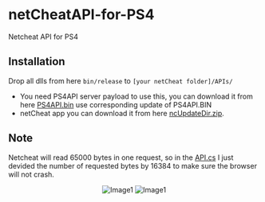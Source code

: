 # netCheatAPI-for-PS4
Netcheat API for PS4


## Installation

Drop all dlls from here ```bin/release``` to ```[your netCheat folder]/APIs/```
* You need PS4API server payload to use this, you can download it from here [PS4API.bin](https://github.com/BISOON/ps4-api-server/releases) use corresponding update of PS4API.BIN
* netCheat app you can download it from here [ncUpdateDir.zip](http://netcheat.gamehacking.org/ncUpdater/).

## Note

Netcheat will read 65000 bytes in one request, so in the [API.cs](https://github.com/BISOON/netCheatAPI-for-PS4/blob/master/PS4API-NC/API.cs#L99) I just devided the number of requested bytes by 16384 to make sure the browser will not crash.


<p align=center>
  <img alt="Image1" src="https://gyazo.com/6632248f88b2106982d49d70ede0bfa9.png"/>
  
  <img alt="Image1" src="https://gyazo.com/4eca4a629a529b128081c8c3cfff919c.png"/>
</p>
